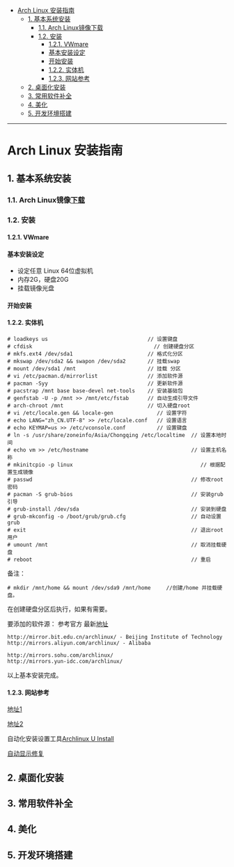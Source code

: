 <!--toc-->

* [Arch Linux 安装指南](#arch-linux-安装指南)
	* [1\. 基本系统安装](#1-基本系统安装)
		* [1.1\. Arch Linux镜像下载](#11-arch-linux镜像下载httpswwwarchlinuxorgdownload)
		* [1.2\. 安装](#12-安装)
			* [1.2.1\. VWmare](#121-vwmare)
			* [基本安装设定](#基本安装设定)
			* [开始安装](#开始安装)
			* [1.2.2\. 实体机](#122-实体机)
			* [1.2.3\. 网站参考](#123-网站参考)
	* [2\. 桌面化安装](#2-桌面化安装)
	* [3\. 常用软件补全](#3-常用软件补全)
	* [4\. 美化](#4-美化)
	* [5\. 开发环境搭建](#5-开发环境搭建)

<!-- tocstop -->

----

# Arch Linux 安装指南

## 1\. 基本系统安装

### 1.1\. Arch Linux镜像[下载](https://www.archlinux.org/download/)

### 1.2\. 安装

#### 1.2.1\. VWmare

#### 基本安装设定

- 设定任意 Linux 64位虚拟机
- 内存2G，硬盘20G
- 挂载镜像光盘

#### 开始安装

#### 1.2.2\. 实体机

```
# loadkeys us                                // 设置键盘
# cfdisk                                       // 创建硬盘分区
# mkfs.ext4 /dev/sda1                        // 格式化分区
# mkswap /dev/sda2 && swapon /dev/sda2       // 挂载swap
# mount /dev/sda1 /mnt                       // 挂载 分区
# vi /etc/pacman.d/mirrorlist                // 添加软件源
# pacman -Syy                                // 更新软件源
# pacstrap /mnt base base-devel net-tools    // 安装基础包
# genfstab -U -p /mnt >> /mnt/etc/fstab      // 自动生成引导文件
# arch-chroot /mnt                           // 切入硬盘root
# vi /etc/locale.gen && locale-gen              // 设置字符
# echo LANG="zh_CN.UTF-8" >> /etc/locale.conf   // 设置语言
# echo KEYMAP=us >> /etc/vconsole.conf          // 设置键盘
# ln -s /usr/share/zoneinfo/Asia/Chongqing /etc/localtime  // 设置本地时间
# echo vm >> /etc/hostname                                 // 设置主机名称
# mkinitcpio -p linux                                         // 根据配置生成镜像
# passwd                                                   // 修改root密码
# pacman -S grub-bios                                      // 安装grub引导
# grub-install /dev/sda                                    // 安装到硬盘
# grub-mkconfig -o /boot/grub/grub.cfg                     // 自动设置grub
# exit                                                     // 退出root用户
# umount /mnt                                              // 取消挂载硬盘
# reboot                                                   // 重启
```

备注：

```
# mkdir /mnt/home && mount /dev/sda9 /mnt/home     //创建/home 并挂载硬盘。
```

在创建硬盘分区后执行，如果有需要。

要添加的软件源： 参考官方 最新[地址](https://wiki.archlinux.org/index.php/Mirrors#China)

```
http://mirror.bit.edu.cn/archlinux/ - Beijing Institute of Technology
http://mirrors.aliyun.com/archlinux/ - Alibaba

http://mirrors.sohu.com/archlinux/
http://mirrors.yun-idc.com/archlinux/
```

以上基本安装完成。

#### 1.2.3\. 网站参考

[地址1](https://bbs.archlinuxcn.org/viewtopic.php?id=1901)

[地址2](https://bbs.archlinuxcn.org/viewtopic.php?id=1037)

自动化安装设置工具[Archlinux U Install](https://github.com/helmuthdu/aui)

[自动显示修复](http://www.ituring.com.cn/article/120762)

## 2\. 桌面化安装

## 3\. 常用软件补全

## 4\. 美化

## 5\. 开发环境搭建
